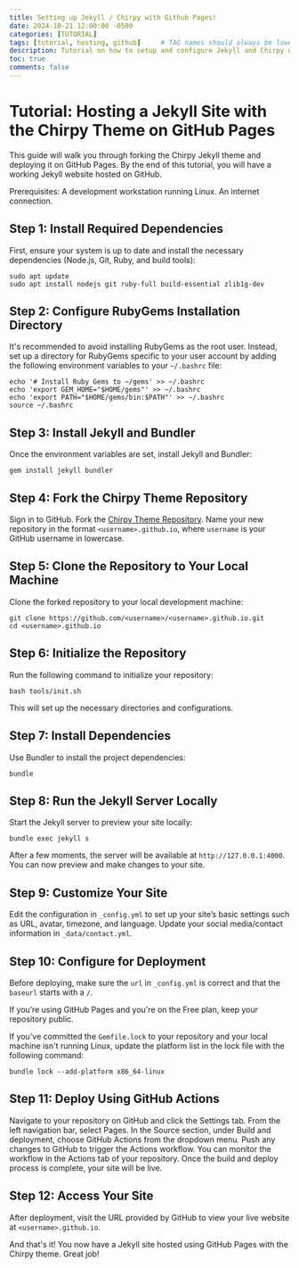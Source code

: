 ```yaml
---
title: Setting up Jekyll / Chirpy with Github Pages!
date: 2024-10-21 12:00:00 -0500
categories: [TUTORIAL]
tags: [tutorial, hosting, github]     # TAG names should always be lowercase
description: Tutorial on how to setup and configure Jekyll and Chirpy on Github pages.
toc: true
comments: false
---
```


# Tutorial: Hosting a Jekyll Site with the Chirpy Theme on GitHub Pages
This guide will walk you through forking the Chirpy Jekyll theme and deploying it on GitHub Pages. By the end of this tutorial, you will have a working Jekyll website hosted on GitHub.

Prerequisites:
A development workstation running Linux.
An internet connection.

## Step 1: Install Required Dependencies
First, ensure your system is up to date and install the necessary dependencies (Node.js, Git, Ruby, and build tools):

```
sudo apt update
sudo apt install nodejs git ruby-full build-essential zlib1g-dev
```

## Step 2: Configure RubyGems Installation Directory
It's recommended to avoid installing RubyGems as the root user. Instead, set up a directory for RubyGems specific to your user account by adding the following environment variables to your `~/.bashrc` file:

```
echo '# Install Ruby Gems to ~/gems' >> ~/.bashrc
echo 'export GEM_HOME="$HOME/gems"' >> ~/.bashrc
echo 'export PATH="$HOME/gems/bin:$PATH"' >> ~/.bashrc
source ~/.bashrc
```

## Step 3: Install Jekyll and Bundler
Once the environment variables are set, install Jekyll and Bundler:

```
gem install jekyll bundler
```

## Step 4: Fork the Chirpy Theme Repository
Sign in to GitHub.
Fork the [Chirpy Theme Repository](https://github.com/cotes2020/jekyll-theme-chirpy/fork).
Name your new repository in the format `<username>.github.io`, where `username` is your GitHub username in lowercase.

## Step 5: Clone the Repository to Your Local Machine
Clone the forked repository to your local development machine:

```
git clone https://github.com/<username>/<username>.github.io.git
cd <username>.github.io
```

## Step 6: Initialize the Repository
Run the following command to initialize your repository:

```
bash tools/init.sh
```

This will set up the necessary directories and configurations.

## Step 7: Install Dependencies
Use Bundler to install the project dependencies:

```
bundle
```

## Step 8: Run the Jekyll Server Locally
Start the Jekyll server to preview your site locally:

```
bundle exec jekyll s
```

After a few moments, the server will be available at `http://127.0.0.1:4000`. You can now preview and make changes to your site.

## Step 9: Customize Your Site
Edit the configuration in `_config.yml` to set up your site’s basic settings such as URL, avatar, timezone, and language.
Update your social media/contact information in `_data/contact.yml`.
## Step 10: Configure for Deployment
Before deploying, make sure the `url` in `_config.yml` is correct and that the `baseurl` starts with a `/`.

If you’re using GitHub Pages and you're on the Free plan, keep your repository public.

If you've committed the `Gemfile.lock` to your repository and your local machine isn't running Linux, update the platform list in the lock file with the following command:

```
bundle lock --add-platform x86_64-linux
```

## Step 11: Deploy Using GitHub Actions
Navigate to your repository on GitHub and click the Settings tab.
From the left navigation bar, select Pages.
In the Source section, under Build and deployment, choose GitHub Actions from the dropdown menu.
Push any changes to GitHub to trigger the Actions workflow.
You can monitor the workflow in the Actions tab of your repository. Once the build and deploy process is complete, your site will be live.

## Step 12: Access Your Site
After deployment, visit the URL provided by GitHub to view your live website at `<username>.github.io`.

And that's it! You now have a Jekyll site hosted using GitHub Pages with the Chirpy theme. Great job!